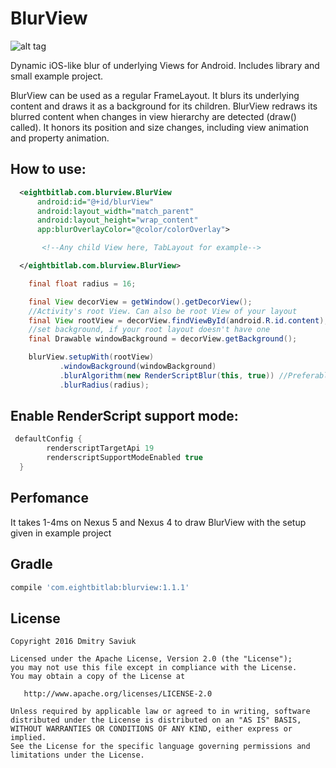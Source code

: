 # BlurView

![alt tag](https://github.com/Dimezis/BlurView/blob/master/BlurScreenshot.png)

Dynamic iOS-like blur of underlying Views for Android. 
Includes library and small example project.

BlurView can be used as a regular FrameLayout. It blurs its underlying content and draws it as a background for its children.
BlurView redraws its blurred content when changes in view hierarchy are detected (draw() called). 
It honors its position and size changes, including view animation and property animation.

## How to use:
```XML
  <eightbitlab.com.blurview.BlurView
      android:id="@+id/blurView"
      android:layout_width="match_parent"
      android:layout_height="wrap_content"
      app:blurOverlayColor="@color/colorOverlay">

       <!--Any child View here, TabLayout for example-->

  </eightbitlab.com.blurview.BlurView>
```

```Java
    final float radius = 16;

    final View decorView = getWindow().getDecorView();
    //Activity's root View. Can also be root View of your layout
    final View rootView = decorView.findViewById(android.R.id.content);
    //set background, if your root layout doesn't have one
    final Drawable windowBackground = decorView.getBackground();

    blurView.setupWith(rootView)
           .windowBackground(windowBackground)
           .blurAlgorithm(new RenderScriptBlur(this, true)) //Preferable algorithm, needs RenderScript support mode enabled
           .blurRadius(radius);
```

## Enable RenderScript support mode:

```Groovy
 defaultConfig {
        renderscriptTargetApi 19
        renderscriptSupportModeEnabled true
  }
```

## Perfomance
It takes 1-4ms on Nexus 5 and Nexus 4 to draw BlurView with the setup given in example project

## Gradle
```Groovy
compile 'com.eightbitlab:blurview:1.1.1'
```

License
-------

    Copyright 2016 Dmitry Saviuk

    Licensed under the Apache License, Version 2.0 (the "License");
    you may not use this file except in compliance with the License.
    You may obtain a copy of the License at

       http://www.apache.org/licenses/LICENSE-2.0

    Unless required by applicable law or agreed to in writing, software
    distributed under the License is distributed on an "AS IS" BASIS,
    WITHOUT WARRANTIES OR CONDITIONS OF ANY KIND, either express or implied.
    See the License for the specific language governing permissions and
    limitations under the License.
